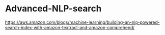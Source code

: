 # Advanced-NLP-search

https://aws.amazon.com/blogs/machine-learning/building-an-nlp-powered-search-index-with-amazon-textract-and-amazon-comprehend/
